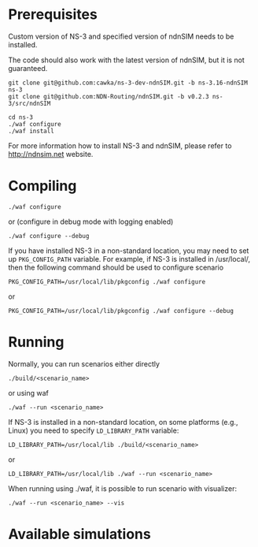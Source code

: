 Prerequisites
=============

Custom version of NS-3 and specified version of ndnSIM needs to be installed.

The code should also work with the latest version of ndnSIM, but it is not guaranteed.

    git clone git@github.com:cawka/ns-3-dev-ndnSIM.git -b ns-3.16-ndnSIM ns-3
    git clone git@github.com:NDN-Routing/ndnSIM.git -b v0.2.3 ns-3/src/ndnSIM

    cd ns-3
    ./waf configure
    ./waf install

For more information how to install NS-3 and ndnSIM, please refer to http://ndnsim.net website.

Compiling
=========

``./waf configure``

or (configure in debug mode with logging enabled)

``./waf configure --debug``

If you have installed NS-3 in a non-standard location, you may need to set up ``PKG_CONFIG_PATH`` variable.
For example, if NS-3 is installed in /usr/local/, then the following command should be used to
configure scenario

``PKG_CONFIG_PATH=/usr/local/lib/pkgconfig ./waf configure``

or

``PKG_CONFIG_PATH=/usr/local/lib/pkgconfig ./waf configure --debug``

Running
=======

Normally, you can run scenarios either directly

``./build/<scenario_name>``

or using waf

``./waf --run <scenario_name>``

If NS-3 is installed in a non-standard location, on some platforms (e.g., Linux) you need to specify ``LD_LIBRARY_PATH`` variable:

``LD_LIBRARY_PATH=/usr/local/lib ./build/<scenario_name>``

or

``LD_LIBRARY_PATH=/usr/local/lib ./waf --run <scenario_name>``


When running using ./waf, it is possible to run scenario with visualizer:

``./waf --run <scenario_name> --vis``


Available simulations
=====================

